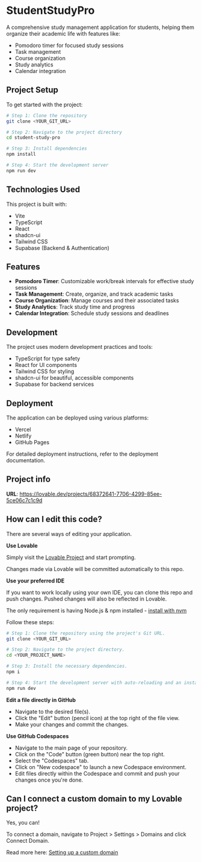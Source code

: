 # StudentStudyPro

A comprehensive study management application for students, helping them organize their academic life with features like:
- Pomodoro timer for focused study sessions
- Task management
- Course organization
- Study analytics
- Calendar integration

## Project Setup

To get started with the project:

```sh
# Step 1: Clone the repository
git clone <YOUR_GIT_URL>

# Step 2: Navigate to the project directory
cd student-study-pro

# Step 3: Install dependencies
npm install

# Step 4: Start the development server
npm run dev
```

## Technologies Used

This project is built with:
- Vite
- TypeScript
- React
- shadcn-ui
- Tailwind CSS
- Supabase (Backend & Authentication)

## Features

- **Pomodoro Timer**: Customizable work/break intervals for effective study sessions
- **Task Management**: Create, organize, and track academic tasks
- **Course Organization**: Manage courses and their associated tasks
- **Study Analytics**: Track study time and progress
- **Calendar Integration**: Schedule study sessions and deadlines

## Development

The project uses modern development practices and tools:
- TypeScript for type safety
- React for UI components
- Tailwind CSS for styling
- shadcn-ui for beautiful, accessible components
- Supabase for backend services

## Deployment

The application can be deployed using various platforms:
- Vercel
- Netlify
- GitHub Pages

For detailed deployment instructions, refer to the deployment documentation.

## Project info

**URL**: https://lovable.dev/projects/68372641-7706-4299-85ee-5ce06c7c1c9d

## How can I edit this code?

There are several ways of editing your application.

**Use Lovable**

Simply visit the [Lovable Project](https://lovable.dev/projects/68372641-7706-4299-85ee-5ce06c7c1c9d) and start prompting.

Changes made via Lovable will be committed automatically to this repo.

**Use your preferred IDE**

If you want to work locally using your own IDE, you can clone this repo and push changes. Pushed changes will also be reflected in Lovable.

The only requirement is having Node.js & npm installed - [install with nvm](https://github.com/nvm-sh/nvm#installing-and-updating)

Follow these steps:

```sh
# Step 1: Clone the repository using the project's Git URL.
git clone <YOUR_GIT_URL>

# Step 2: Navigate to the project directory.
cd <YOUR_PROJECT_NAME>

# Step 3: Install the necessary dependencies.
npm i

# Step 4: Start the development server with auto-reloading and an instant preview.
npm run dev
```

**Edit a file directly in GitHub**

- Navigate to the desired file(s).
- Click the "Edit" button (pencil icon) at the top right of the file view.
- Make your changes and commit the changes.

**Use GitHub Codespaces**

- Navigate to the main page of your repository.
- Click on the "Code" button (green button) near the top right.
- Select the "Codespaces" tab.
- Click on "New codespace" to launch a new Codespace environment.
- Edit files directly within the Codespace and commit and push your changes once you're done.

## Can I connect a custom domain to my Lovable project?

Yes, you can!

To connect a domain, navigate to Project > Settings > Domains and click Connect Domain.

Read more here: [Setting up a custom domain](https://docs.lovable.dev/tips-tricks/custom-domain#step-by-step-guide)

